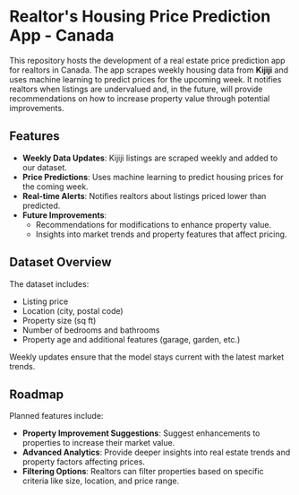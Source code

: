 # Realtor's Housing Price Prediction App - Canada

This repository hosts the development of a real estate price prediction app for realtors in Canada. The app scrapes weekly housing data from **Kijiji** and uses machine learning to predict prices for the upcoming week. It notifies realtors when listings are undervalued and, in the future, will provide recommendations on how to increase property value through potential improvements.

## Features
- **Weekly Data Updates**: Kijiji listings are scraped weekly and added to our dataset.
- **Price Predictions**: Uses machine learning to predict housing prices for the coming week.
- **Real-time Alerts**: Notifies realtors about listings priced lower than predicted.
- **Future Improvements**:
  - Recommendations for modifications to enhance property value.
  - Insights into market trends and property features that affect pricing.

## Dataset Overview
The dataset includes:
- Listing price
- Location (city, postal code)
- Property size (sq ft)
- Number of bedrooms and bathrooms
- Property age and additional features (garage, garden, etc.)

Weekly updates ensure that the model stays current with the latest market trends.


## Roadmap
Planned features include:
- **Property Improvement Suggestions**: Suggest enhancements to properties to increase their market value.
- **Advanced Analytics**: Provide deeper insights into real estate trends and property factors affecting prices.
- **Filtering Options**: Realtors can filter properties based on specific criteria like size, location, and price range.



